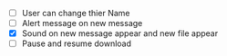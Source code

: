 -   [ ] User can change thier Name
-   [ ] Alert message on new message
-   [x] Sound on new message appear and new file appear
-   [ ] Pause and resume download
